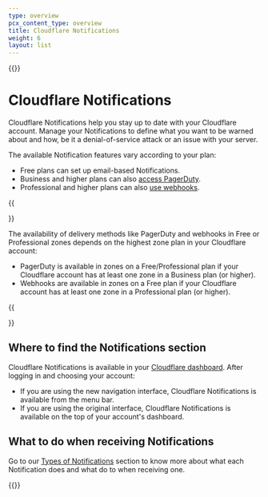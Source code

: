 ```yaml
---
type: overview
pcx_content_type: overview
title: Cloudflare Notifications
weight: 6
layout: list
---
```


{{<content-column>}}

# Cloudflare Notifications

Cloudflare Notifications help you stay up to date with your Cloudflare account. Manage your Notifications to define what you want to be warned about and how, be it a denial-of-service attack or an issue with your server.

The available Notification features vary according to your plan:

* Free plans can set up email-based Notifications.
* Business and higher plans can also [access PagerDuty](/fundamentals/notifications/create-notifications/create-pagerduty/).
* Professional and higher plans can also [use webhooks](/fundamentals/notifications/create-notifications/configure-webhooks/).

{{<Aside type="note" header="Note">}}

The availability of delivery methods like PagerDuty and webhooks in Free or Professional zones depends on the highest zone plan in your Cloudflare account:

* PagerDuty is available in zones on a Free/Professional plan if your Cloudflare account has at least one zone in a Business plan (or higher).
* Webhooks are available in zones on a Free plan if your Cloudflare account has at least one zone in a Professional plan (or higher).

{{</Aside>}}

## Where to find the Notifications section

Cloudflare Notifications is available in your [Cloudflare dashboard](https://dash.cloudflare.com/login). After logging in and choosing your account:

* If you are using the new navigation interface, Cloudflare Notifications is available from the menu bar.
* If you are using the original interface, Cloudflare Notifications is available on the top of your account's dashboard.

## What to do when receiving Notifications

Go to our [Types of Notifications](/fundamentals/notifications/notification-available/) section to know more about what each Notification does and what do to when receiving one.

{{</content-column>}}

